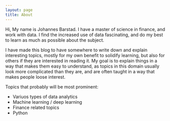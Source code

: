 ```yaml
---
layout: page
title: About
---
```


Hi,
My name is Johannes Barstad. I have a master of science in finance, and work with data. I find the increased use of data fascinating, and do my best to learn as much as possible about the subject.

I have made this blog to have somewhere to write down and explain interesting topics, mostly for my own benefit to solidify learning, but also for others if they are interested in reading it. My goal is to explain things in a way that makes them easy to understand, as topics in this domain usually look more complicated than they are, and are often taught in a way that makes people loose interest. 

Topics that probably will be most prominent:
- Variuos types of data analytics
- Machine learning / deep learning
- Finance related topics
- Python


